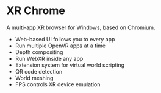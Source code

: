 # XR Chrome

A multi-app XR browser for Windows, based on Chromium.

- Web-based UI follows you to every app
- Run multiple OpenVR apps at a time
- Depth compositing
- Run WebXR inside any app
- Extension system for virtual world scripting
- QR code detection
- World meshing
- FPS controls XR device emulation